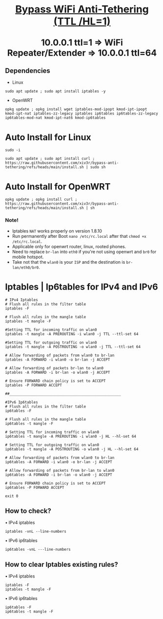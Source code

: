  <h1 align="center"> <summary>
      
### [Bypass WiFi Anti-Tethering (TTL /HL=1)](https://github.com/xiv3r/anti-tethering-bypasser)
   
10.0.0.1 ttl=1 => WiFi Repeater/Extender => 10.0.0.1 ttl=64
</summary> </h1>

## Dependencies 
   - Linux

    sudo apt update ; sudo apt install iptables -y
  
   - OpenWRT
   
    opkg update ; opkg install wget iptables-mod-ipopt kmod-ipt-ipopt kmod-ipt-nat iptables-zz-legacy iptables ip6tables ip6tables-zz-legacy ip6tables-mod-nat kmod-ipt-nat6 kmod-ip6tables
    

# Auto Install for Linux
   
    sudo -i
    
    sudo apt update ; sudo apt install curl ; https://raw.githubusercontent.com/xiv3r/bypass-anti-tethering/refs/heads/main/install.sh | sudo sh

# Auto Install for OpenWRT

    opkg update ; opkg install curl ; https://raw.githubusercontent.com/xiv3r/bypass-anti-tethering/refs/heads/main/install.sh | sh
    

### Note!
- Iptables `NAT` works properly on version 1.8.10
- Run permanently after Boot `nano /etc/rc.local` after that `chmod +x /etc/rc.local`.
- Applicable only for openwrt router, linux, rooted phones.
- Need to replace `br-lan` into `eth0` if you're not using openwrt and `br0` for mobile hotspot.
- Take not that the `wlan0` is your `ISP` and the destination is `br-lan/eth0/br0`.

# Iptables | Ip6tables for IPv4 and IPv6

```
# IPv4 Iptables
# Flush all rules in the filter table
iptables -F

# Flush all rules in the mangle table
iptables -t mangle -F

#Setting TTL for incoming traffic on wlan0
iptables -t mangle -A PREROUTING -i wlan0 -j TTL --ttl-set 64

#Setting TTL for outgoing traffic on wlan0
iptables -t mangle -A POSTROUTING -o wlan0 -j TTL --ttl-set 64

# Allow forwarding of packets from wlan0 to br-lan
iptables -A FORWARD -i wlan0 -o br-lan -j ACCEPT

# Allow forwarding of packets br-lan to wlan0
iptables -A FORWARD -i br-lan -o wlan0 -j ACCEPT

# Ensure FORWARD chain policy is set to ACCEPT
iptables -P FORWARD ACCEPT

##___________________________________________________

#IPv6 Ip6tables
# Flush all rules in the filter table
ip6tables -F

# Flush all rules in the mangle table
ip6tables -t mangle -F

# Setting TTL for incoming traffic on wlan0
ip6tables -t mangle -A PREROUTING -i wlan0 -j HL --hl-set 64

# Setting TTL for outgoing traffic on wlan0
ip6tables -t mangle -A POSTROUTING -o wlan0 -j HL --hl-set 64

# Allow forwarding of packets from wlan0 to br-lan
ip6tables -A FORWARD -i wlan0 -o br-lan -j ACCEPT

# Allow forwarding of packets from br-lan to wlan0
ip6tables -A FORWARD -i br-lan -o wlan0 -j ACCEPT

# Ensure FORWARD chain policy is set to ACCEPT
ip6tables -P FORWARD ACCEPT

exit 0
```

## How to check?
• IPv4 iptables
    
    iptables -vnL --line-numbers

• IPv6 ip6tables
   
    ip6tables -vnL ---line-numbers
    

## How to clear Iptables existing rules?
• IPv4 iptables
    
    iptables -F
    iptables -t mangle -F
    
• IPv6 ip6tables
   
    ip6tables -F
    ip6tables -t mangle -F

    
